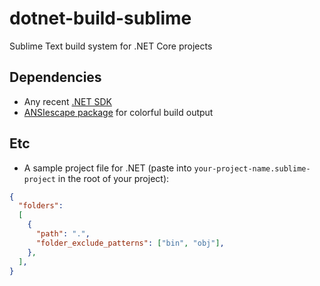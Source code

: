 # dotnet-build-sublime
Sublime Text build system for .NET Core projects

## Dependencies
- Any recent [.NET SDK](https://dotnet.microsoft.com/en-us/download)
- [ANSIescape package](https://packagecontrol.io/packages/ANSIescape) for colorful build output

## Etc
- A sample project file for .NET (paste into `your-project-name.sublime-project` in the root of your project):
```json
{
  "folders":
  [
    {
      "path": ".",
      "folder_exclude_patterns": ["bin", "obj"],
    },
  ],
}
```
